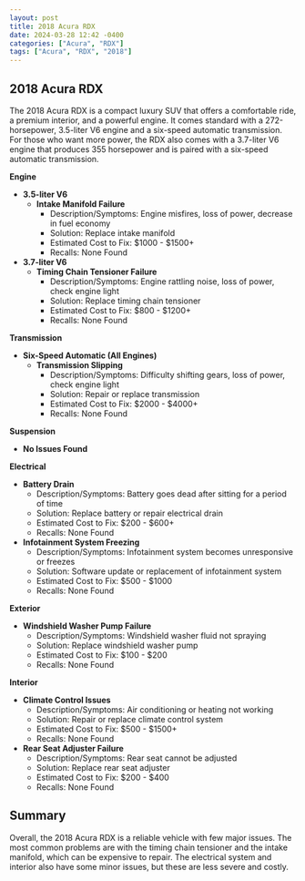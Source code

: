 ```yaml
---
layout: post
title: 2018 Acura RDX
date: 2024-03-28 12:42 -0400
categories: ["Acura", "RDX"]
tags: ["Acura", "RDX", "2018"]
---
```

## 2018 Acura RDX

The 2018 Acura RDX is a compact luxury SUV that offers a comfortable ride, a premium interior, and a powerful engine. It comes standard with a 272-horsepower, 3.5-liter V6 engine and a six-speed automatic transmission. For those who want more power, the RDX also comes with a 3.7-liter V6 engine that produces 355 horsepower and is paired with a six-speed automatic transmission.

**Engine**

* **3.5-liter V6**
    * **Intake Manifold Failure**
        * Description/Symptoms: Engine misfires, loss of power, decrease in fuel economy
        * Solution: Replace intake manifold
        * Estimated Cost to Fix: $1000 - $1500+
        * Recalls: None Found
* **3.7-liter V6**
    * **Timing Chain Tensioner Failure**
        * Description/Symptoms: Engine rattling noise, loss of power, check engine light
        * Solution: Replace timing chain tensioner
        * Estimated Cost to Fix: $800 - $1200+
        * Recalls: None Found

**Transmission**

* **Six-Speed Automatic (All Engines)**
    * **Transmission Slipping**
        * Description/Symptoms: Difficulty shifting gears, loss of power, check engine light
        * Solution: Repair or replace transmission
        * Estimated Cost to Fix: $2000 - $4000+
        * Recalls: None Found

**Suspension**

* **No Issues Found**

**Electrical**

* **Battery Drain**
    * Description/Symptoms: Battery goes dead after sitting for a period of time
    * Solution: Replace battery or repair electrical drain
    * Estimated Cost to Fix: $200 - $600+
    * Recalls: None Found
* **Infotainment System Freezing**
    * Description/Symptoms: Infotainment system becomes unresponsive or freezes
    * Solution: Software update or replacement of infotainment system
    * Estimated Cost to Fix: $500 - $1000
    * Recalls: None Found

**Exterior**

* **Windshield Washer Pump Failure**
    * Description/Symptoms: Windshield washer fluid not spraying
    * Solution: Replace windshield washer pump
    * Estimated Cost to Fix: $100 - $200
    * Recalls: None Found

**Interior**

* **Climate Control Issues**
    * Description/Symptoms: Air conditioning or heating not working
    * Solution: Repair or replace climate control system
    * Estimated Cost to Fix: $500 - $1500+
    * Recalls: None Found
* **Rear Seat Adjuster Failure**
    * Description/Symptoms: Rear seat cannot be adjusted
    * Solution: Replace rear seat adjuster
    * Estimated Cost to Fix: $200 - $400
    * Recalls: None Found

## Summary

Overall, the 2018 Acura RDX is a reliable vehicle with few major issues. The most common problems are with the timing chain tensioner and the intake manifold, which can be expensive to repair. The electrical system and interior also have some minor issues, but these are less severe and costly.
